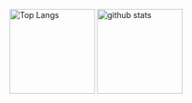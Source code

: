 
<p align="left"> 
  <img alt="Top Langs" height="150px" src="https://github-readme-stats.vercel.app/api/top-langs/?username=wf001&layout=compact&show_icons=true&theme=onedark" />
  <img alt="github stats" height="150px" src="https://github-readme-stats.vercel.app/api?username=wf001&count_private=true&show_icons=true&theme=synthwave" />
</p>
